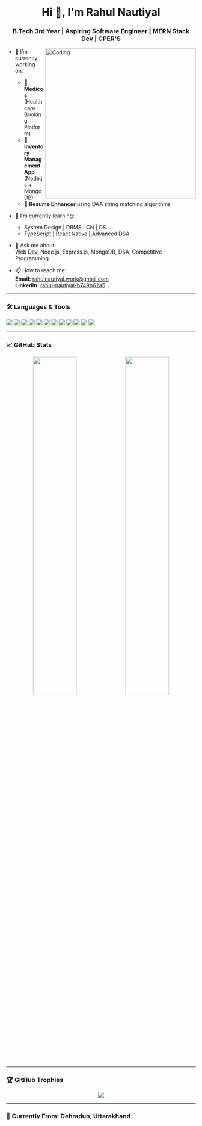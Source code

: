 <h1 align="center">Hi 👋, I'm Rahul Nautiyal</h1>
<h3 align="center">B.Tech 3rd Year | Aspiring Software Engineer | MERN Stack Dev | CPER'S </h3>

<img align="right" alt="Coding" width="400" src="https://cdn.dribbble.com/users/1162077/screenshots/3848914/programmer.gif">

- 🔭 I’m currently working on:  
  - 🔹 **Medicos** (Healthcare Booking Platform)  
  - 🔹 **Inventory Management App** (Node.js + MongoDB)  
  - 🔹 **Resume Enhancer** using DAA string matching algorithms

- 🌱 I’m currently learning:
  - System Design | DBMS | CN | OS
  - TypeScript | React Native | Advanced DSA



- 💬 Ask me about:  
  Web Dev, Node.js, Express.js, MongoDB, DSA, Competitive Programming

- 📫 How to reach me:  
  **Email:** rahulnautiyal.work@gmail.com  
  **LinkedIn:** [rahul-nautiyal-b749b62a5](https://www.linkedin.com/in/rahul-nautiyal-b749b62a5)  

---

### 🛠️ Languages & Tools

<p>
  <img src="https://img.shields.io/badge/C++-00599C?style=for-the-badge&logo=cplusplus&logoColor=white"/>
  <img src="https://img.shields.io/badge/Java-ED8B00?style=for-the-badge&logo=java&logoColor=white"/>
  <img src="https://img.shields.io/badge/Python-3776AB?style=for-the-badge&logo=python&logoColor=white"/>
  <img src="https://img.shields.io/badge/JavaScript-F7DF1E?style=for-the-badge&logo=javascript&logoColor=black"/>
  <img src="https://img.shields.io/badge/React-20232A?style=for-the-badge&logo=react&logoColor=61DAFB"/>
  <img src="https://img.shields.io/badge/Flask-000000?style=for-the-badge&logo=flask&logoColor=white"/>
  <img src="https://img.shields.io/badge/Node.js-339933?style=for-the-badge&logo=nodedotjs&logoColor=white"/>
  <img src="https://img.shields.io/badge/Express.js-000000?style=for-the-badge&logo=express&logoColor=white"/>
  <img src="https://img.shields.io/badge/MongoDB-4EA94B?style=for-the-badge&logo=mongodb&logoColor=white"/>
  <img src="https://img.shields.io/badge/Git-F05032?style=for-the-badge&logo=git&logoColor=white"/>
  <img src="https://img.shields.io/badge/HTML5-E34F26?style=for-the-badge&logo=html5&logoColor=white"/>
  <img src="https://img.shields.io/badge/CSS3-1572B6?style=for-the-badge&logo=css3&logoColor=white"/>
</p>

---

### 📈 GitHub Stats

<p align="center">
  <img width="48%" src="https://github-readme-stats.vercel.app/api?username=rahulnautiyal005&show_icons=true&theme=react&count_private=true" />
  <img width="48%" src="https://github-readme-streak-stats.herokuapp.com/?user=rahulnautiyal005&theme=react" />
</p>

---

### 🏆 GitHub Trophies

<p align="center">
  <img src="https://github-profile-trophy.vercel.app/?username=rahulnautiyal005&theme=onedark&column=6&margin-w=15&margin-h=15" />
</p>

---

### 📍 Currently From: Dehradun, Uttarakhand  

